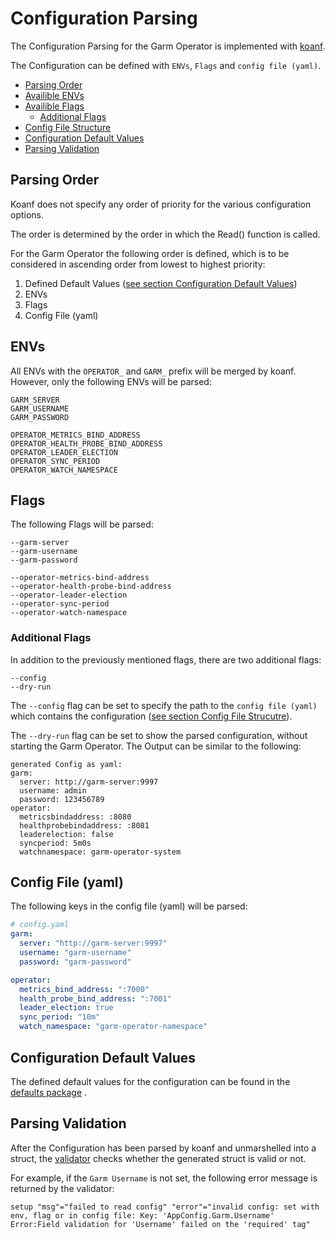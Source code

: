 <!-- SPDX-License-Identifier: MIT -->

# Configuration Parsing

The Configuration Parsing for the Garm Operator is implemented with [koanf](https://github.com/knadh/koanf).

The Configuration can be defined with `ENVs`, `Flags` and `config file (yaml)`.

<!-- toc -->
- [Parsing Order](#parsing-order)
- [Availible ENVs](#envs)
- [Availible Flags](#flags)
  * [Additional Flags](#additional-flags)
- [Config File Structure](#config-file-yaml)
- [Configuration Default Values](#configuration-default-values)
- [Parsing Validation](#parsing-validation)
<!-- /toc -->

## Parsing Order

Koanf does not specify any order of priority for the various configuration options.

The order is determined by the order in which the Read() function is called.

For the Garm Operator the following order is defined, which is to be considered in ascending order from lowest to highest priority:

1. Defined Default Values ([see section Configuration Default Values](#configuration-default-values))
1. ENVs
1. Flags
1. Config File (yaml)

## ENVs

All ENVs with the `OPERATOR_` and `GARM_` prefix will be merged by koanf. However, only the following ENVs will be parsed:

```
GARM_SERVER
GARM_USERNAME
GARM_PASSWORD

OPERATOR_METRICS_BIND_ADDRESS
OPERATOR_HEALTH_PROBE_BIND_ADDRESS
OPERATOR_LEADER_ELECTION
OPERATOR_SYNC_PERIOD
OPERATOR_WATCH_NAMESPACE
```

## Flags

The following Flags will be parsed:

```
--garm-server
--garm-username
--garm-password

--operator-metrics-bind-address
--operator-health-probe-bind-address
--operator-leader-election
--operator-sync-period
--operator-watch-namespace
```

### Additional Flags

In addition to the previously mentioned flags, there are two additional flags:

```
--config
--dry-run
```

The `--config` flag can be set to specify the path to the `config file (yaml)` which contains the configuration ([see section Config File Strucutre](#config-file-structure)).

The `--dry-run` flag can be set to show the parsed configuration, without starting the Garm Operator. The Output can be similar to the following:

```
generated Config as yaml:
garm:
  server: http://garm-server:9997
  username: admin
  password: 123456789
operator:
  metricsbindaddress: :8080
  healthprobebindaddress: :8081
  leaderelection: false
  syncperiod: 5m0s
  watchnamespace: garm-operator-system
```

## Config File (yaml)

The following keys in the config file (yaml) will be parsed:

```yaml
# config.yaml
garm:
  server: "http://garm-server:9997"
  username: "garm-username"
  password: "garm-password"

operator:
  metrics_bind_address: ":7000"
  health_probe_bind_address: ":7001"
  leader_election: true
  sync_period: "10m"
  watch_namespace: "garm-operator-namespace"
```

## Configuration Default Values

The defined default values for the configuration can be found in the [defaults package](../../pkg/defaults/defaults.go) .

## Parsing Validation

After the Configuration has been parsed by koanf and unmarshelled into a struct, the [validator](https://github.com/go-playground/validator) checks whether the generated struct is valid or not.

For example, if the `Garm Username` is not set, the following error message is returned by the validator:

```
setup "msg"="failed to read config" "error"="invalid config: set with env, flag or in config file: Key: 'AppConfig.Garm.Username' Error:Field validation for 'Username' failed on the 'required' tag"
```
